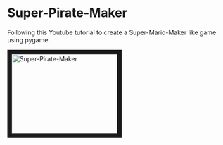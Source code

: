# Super-Pirate-Maker
<p>Following this Youtube tutorial to create a Super-Mario-Maker like game using pygame.<p>
<a href="https://youtu.be/qYomF9p_SYM
" target="_blank"><img src="https://i3.ytimg.com/vi/qYomF9p_SYM/maxresdefault.jpg" 
alt="Super-Pirate-Maker" width="240" height="180" border="10" /></a>
